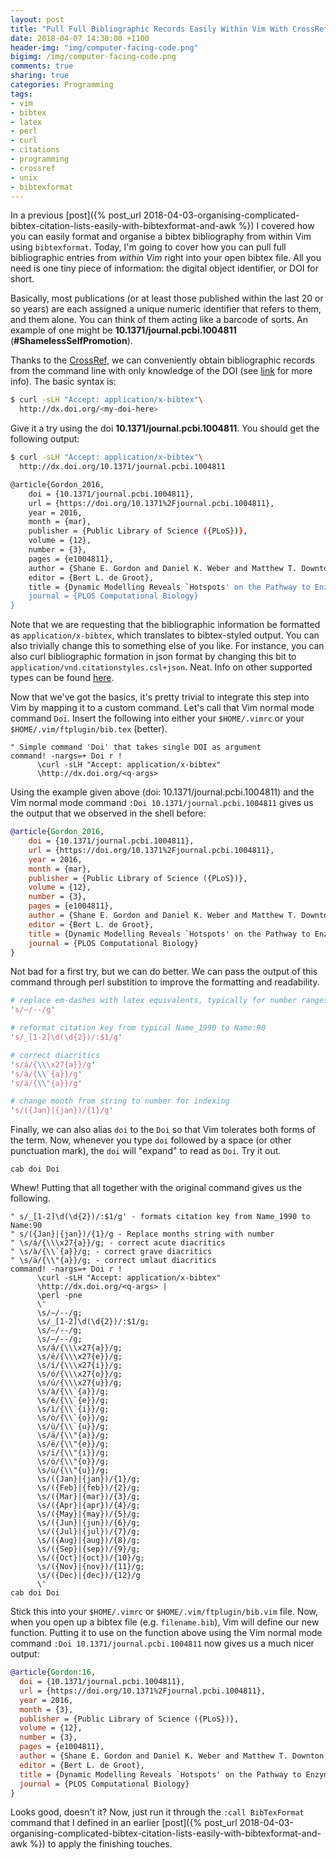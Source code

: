 ```yaml
---
layout: post
title: "Pull Full Bibliographic Records Easily Within Vim With CrossRef"
date: 2018-04-07 14:30:00 +1100
header-img: "img/computer-facing-code.png"
bigimg: /img/computer-facing-code.png
comments: true
sharing: true
categories: Programming
tags:
- vim
- bibtex
- latex
- perl
- curl
- citations
- programming
- crossref
- unix
- bibtexformat
---
```


In a previous [post]({% post_url
2018-04-03-organising-complicated-bibtex-citation-lists-easily-with-bibtexformat-and-awk
%}) I covered how you can easily format and organise a bibtex bibliography from
within Vim using `bibtexformat`. Today, I'm going to cover how you can pull full
bibliographic entries from *within Vim* right into your open bibtex file. All
you need is one tiny piece of information: the digital object identifier, or DOI
for short.

Basically, most publications (or at least those published within the
last 20 or so years) are each assigned a unique numeric identifier that refers
to them, and them alone. You can think of them acting like a barcode of sorts.
An example of one might be **10.1371/journal.pcbi.1004811**
(**#ShamelessSelfPromotion**).

Thanks to the [CrossRef](https://www.crossref.org), we can conveniently obtain
bibliographic records from the command line with only knowledge of the DOI (see
[link](https://www.crossref.org/labs/citation-formatting-service/) for more
info). The basic syntax is:

```sh
$ curl -sLH "Accept: application/x-bibtex"\
  http://dx.doi.org/<my-doi-here>
```

Give it a try using the doi **10.1371/journal.pcbi.1004811**. You should get the following output:

```sh
$ curl -sLH "Accept: application/x-bibtex"\
  http://dx.doi.org/10.1371/journal.pcbi.1004811

@article{Gordon_2016,
	doi = {10.1371/journal.pcbi.1004811},
	url = {https://doi.org/10.1371%2Fjournal.pcbi.1004811},
	year = 2016,
	month = {mar},
	publisher = {Public Library of Science ({PLoS})},
	volume = {12},
	number = {3},
	pages = {e1004811},
	author = {Shane E. Gordon and Daniel K. Weber and Matthew T. Downton and John Wagner and Matthew A. Perugini},
	editor = {Bert L. de Groot},
	title = {Dynamic Modelling Reveals `Hotspots' on the Pathway to Enzyme-Substrate Complex Formation},
	journal = {PLOS Computational Biology}
}
```

Note that we are requesting that the bibliographic information be formatted as
`application/x-bibtex`, which translates to bibtex-styled output. You can also
trivially change this to something else of you like. For instance, you can also
curl bibliographic formation in json format by changing this bit to
`application/vnd.citationstyles.csl+json`. Neat. Info on other supported types
can be found [here](https://citation.crosscite.org/docs.html).

Now that we've got the basics, it's pretty trivial to integrate this step into
Vim by mapping it to a custom command. Let's call that Vim normal mode command
`Doi`. Insert the following into either your `$HOME/.vimrc` or your
`$HOME/.vim/ftplugin/bib.tex` (better).

```vim
" Simple command 'Doi' that takes single DOI as argument
command! -nargs=+ Doi r !
      \curl -sLH "Accept: application/x-bibtex"
      \http://dx.doi.org/<q-args>
```

Using the example given above (doi: 10.1371/journal.pcbi.1004811) and the Vim
normal mode command `:Doi 10.1371/journal.pcbi.1004811` gives us the output
that we observed in the shell before:

```bib
@article{Gordon_2016,
	doi = {10.1371/journal.pcbi.1004811},
	url = {https://doi.org/10.1371%2Fjournal.pcbi.1004811},
	year = 2016,
	month = {mar},
	publisher = {Public Library of Science ({PLoS})},
	volume = {12},
	number = {3},
	pages = {e1004811},
	author = {Shane E. Gordon and Daniel K. Weber and Matthew T. Downton and John Wagner and Matthew A. Perugini},
	editor = {Bert L. de Groot},
	title = {Dynamic Modelling Reveals `Hotspots' on the Pathway to Enzyme-Substrate Complex Formation},
	journal = {PLOS Computational Biology}
}
```

Not bad for a first try, but we can do better. We can pass the output of this
command through perl substition to improve the formatting and readability.

```perl
# replace em-dashes with latex equivalents, typically for number ranges
's/–/--/g'

# reformat citation key from typical Name_1990 to Name:90
's/_[1-2]\d(\d{2})/:$1/g'

# correct diacritics
's/á/{\\\x27{a}}/g'
's/à/{\\`{a}}/g'
's/ä/{\\"{a}}/g'

# change month from string to number for indexing
's/({Jan}|{jan})/{1}/g'
```

Finally, we can also alias `doi` to the `Doi` so that Vim tolerates both forms
of the term. Now, whenever you type `doi` followed by a space (or other
punctuation mark), the `doi` will "expand" to read as `Doi`. Try it out.

```vim
cab doi Doi
```

Whew! Putting that all together with the original command gives us the following.

```vim
" s/_[1-2]\d(\d{2})/:$1/g' - formats citation key from Name_1990 to Name:90
" s/({Jan}|{jan})/{1}/g - Replace months string with number
" \s/á/{\\\x27{a}}/g; - correct acute diacritics
" \s/à/{\\`{a}}/g; - correct grave diacritics
" \s/ä/{\\"{a}}/g; - correct umlaut diacritics
command! -nargs=+ Doi r ! 
      \curl -sLH "Accept: application/x-bibtex"
      \http://dx.doi.org/<q-args> |
      \perl -pne 
      \'
      \s/–/--/g;
      \s/_[1-2]\d(\d{2})/:$1/g;
      \s/–/--/g;
      \s/—/--/g;
      \s/á/{\\\x27{a}}/g;
      \s/é/{\\\x27{e}}/g;
      \s/í/{\\\x27{i}}/g;
      \s/ó/{\\\x27{o}}/g;
      \s/ú/{\\\x27{u}}/g;
      \s/à/{\\`{a}}/g;
      \s/è/{\\`{e}}/g;
      \s/ì/{\\`{i}}/g;
      \s/ò/{\\`{o}}/g;
      \s/ù/{\\`{u}}/g;
      \s/ä/{\\"{a}}/g;
      \s/ë/{\\"{e}}/g;
      \s/ï/{\\"{i}}/g;
      \s/ö/{\\"{o}}/g;
      \s/ü/{\\"{u}}/g;
      \s/({Jan}|{jan})/{1}/g;
      \s/({Feb}|{feb})/{2}/g;
      \s/({Mar}|{mar})/{3}/g;
      \s/({Apr}|{apr})/{4}/g;
      \s/({May}|{may})/{5}/g;
      \s/({Jun}|{jun})/{6}/g;
      \s/({Jul}|{jul})/{7}/g;
      \s/({Aug}|{aug})/{8}/g;
      \s/({Sep}|{sep})/{9}/g;
      \s/({Oct}|{oct})/{10}/g;
      \s/({Nov}|{nov})/{11}/g;
      \s/({Dec}|{dec})/{12}/g
      \'
cab doi Doi
```

Stick this into your `$HOME/.vimrc` or `$HOME/.vim/ftplugin/bib.vim` file. Now,
when you open up a bibtex file (e.g. `filename.bib`), Vim will define our new
function. Putting it to use on the function above using the Vim normal mode
command `:Doi 10.1371/journal.pcbi.1004811` now gives us a much nicer output:

```bib
@article{Gordon:16,
  doi = {10.1371/journal.pcbi.1004811},
  url = {https://doi.org/10.1371%2Fjournal.pcbi.1004811},
  year = 2016,
  month = {3},
  publisher = {Public Library of Science ({PLoS})},
  volume = {12},
  number = {3},
  pages = {e1004811},
  author = {Shane E. Gordon and Daniel K. Weber and Matthew T. Downton and John Wagner and Matthew A. Perugini},
  editor = {Bert L. de Groot},
  title = {Dynamic Modelling Reveals `Hotspots' on the Pathway to Enzyme-Substrate Complex Formation},
  journal = {PLOS Computational Biology}
}
```

Looks good, doesn't it? Now, just run it through the `:call BibTexFormat`
command that I defined in an earlier [post]({% post_url
2018-04-03-organising-complicated-bibtex-citation-lists-easily-with-bibtexformat-and-awk
%}) to apply the finishing touches.
